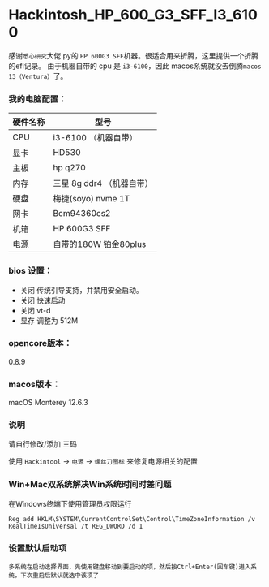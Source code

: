 # Hackintosh_HP_600_G3_SFF_I3_6100
感谢`悉心研究`大佬 py的 `HP 600G3 SFF`机器。很适合用来折腾，这里提供一个折腾的efi记录。
由于机器自带的 cpu 是 `i3-6100`，因此 macos系统就没去倒腾`macos 13（Ventura）`了。

### 我的电脑配置：

| 硬件名称 | 型号                |
|------|-------------------|
| CPU  | i3-6100  （机器自带）   |
| 显卡   | HD530             |
| 主板   | hp q270           |
| 内存   | 三星 8g ddr4 （机器自带） |
| 硬盘   | 梅捷(soyo) nvme 1T  |
| 网卡   | Bcm94360cs2       |
| 机箱   | HP 600G3 SFF      |
| 电源   | 自带的180W 铂金80plus  |

### bios 设置：
+ 关闭 传统引导支持，并禁用安全启动。
+ 关闭 快速启动
+ 关闭 vt-d
+ 显存 调整为 512M

### opencore版本：
0.8.9

### macos版本：
macOS Monterey
12.6.3

### 说明
请自行修改/添加 三码

使用 `Hackintool` -> `电源` -> `螺丝刀图标` 来修复电源相关的配置

### Win+Mac双系统解决Win系统时间时差问题

在Windows终端下使用管理员权限运行 
```
Reg add HKLM\SYSTEM\CurrentControlSet\Control\TimeZoneInformation /v RealTimeIsUniversal /t REG_DWORD /d 1
```

### 设置默认启动项

    多系统在启动选择界面，先使用键盘移动到要启动的项，然后按Ctrl+Enter(回车键)进入系统，下次重启后默认就选中该项了


